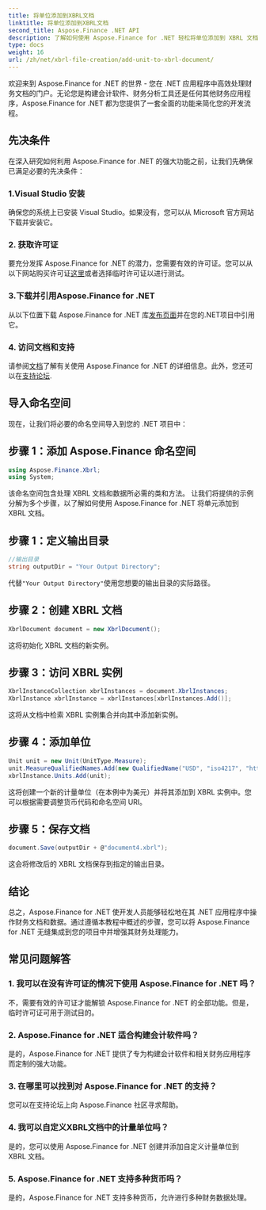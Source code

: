 ```yaml
---
title: 将单位添加到XBRL文档
linktitle: 将单位添加到XBRL文档
second_title: Aspose.Finance .NET API
description: 了解如何使用 Aspose.Finance for .NET 轻松将单位添加到 XBRL 文档。立即增强您的财务数据处理能力！
type: docs
weight: 16
url: /zh/net/xbrl-file-creation/add-unit-to-xbrl-document/
---
```

欢迎来到 Aspose.Finance for .NET 的世界 - 您在 .NET 应用程序中高效处理财务文档的门户。无论您是构建会计软件、财务分析工具还是任何其他财务应用程序，Aspose.Finance for .NET 都为您提供了一套全面的功能来简化您的开发流程。
## 先决条件
在深入研究如何利用 Aspose.Finance for .NET 的强大功能之前，让我们先确保已满足必要的先决条件：
### 1.Visual Studio 安装
确保您的系统上已安装 Visual Studio。如果没有，您可以从 Microsoft 官方网站下载并安装它。
### 2. 获取许可证
要充分发挥 Aspose.Finance for .NET 的潜力，您需要有效的许可证。您可以从以下网站购买许可证[这里](https://purchase.aspose.com/buy)或者选择临时许可证以进行测试。
### 3.下载并引用Aspose.Finance for .NET
从以下位置下载 Aspose.Finance for .NET 库[发布页面](https://releases.aspose.com/finance/net/)并在您的.NET项目中引用它。
### 4. 访问文档和支持
请参阅[文档](https://reference.aspose.com/finance/net/)了解有关使用 Aspose.Finance for .NET 的详细信息。此外，您还可以在[支持论坛](https://forum.aspose.com/c/finance/43).
## 导入命名空间
现在，让我们将必要的命名空间导入到您的 .NET 项目中：
## 步骤 1：添加 Aspose.Finance 命名空间
```csharp
using Aspose.Finance.Xbrl;
using System;
```
该命名空间包含处理 XBRL 文档和数据所必需的类和方法。
让我们将提供的示例分解为多个步骤，以了解如何使用 Aspose.Finance for .NET 将单元添加到 XBRL 文档。
## 步骤 1：定义输出目录
```csharp
//输出目录
string outputDir = "Your Output Directory";
```
代替`"Your Output Directory"`使用您想要的输出目录的实际路径。
## 步骤 2：创建 XBRL 文档
```csharp
XbrlDocument document = new XbrlDocument();
```
这将初始化 XBRL 文档的新实例。
## 步骤 3：访问 XBRL 实例
```csharp
XbrlInstanceCollection xbrlInstances = document.XbrlInstances;
XbrlInstance xbrlInstance = xbrlInstances[xbrlInstances.Add()];
```
这将从文档中检索 XBRL 实例集合并向其中添加新实例。
## 步骤 4：添加单位
```csharp
Unit unit = new Unit(UnitType.Measure);
unit.MeasureQualifiedNames.Add(new QualifiedName("USD", "iso4217", "http://www.xbrl.org/2003/iso4217”）；
xbrlInstance.Units.Add(unit);
```
这将创建一个新的计量单位（在本例中为美元）并将其添加到 XBRL 实例中。您可以根据需要调整货币代码和命名空间 URI。
## 步骤 5：保存文档
```csharp
document.Save(outputDir + @"document4.xbrl");
```
这会将修改后的 XBRL 文档保存到指定的输出目录。
## 结论
总之，Aspose.Finance for .NET 使开发人员能够轻松地在其 .NET 应用程序中操作财务文档和数据。通过遵循本教程中概述的步骤，您可以将 Aspose.Finance for .NET 无缝集成到您的项目中并增强其财务处理能力。
## 常见问题解答
### 1. 我可以在没有许可证的情况下使用 Aspose.Finance for .NET 吗？
不，需要有效的许可证才能解锁 Aspose.Finance for .NET 的全部功能。但是，临时许可证可用于测试目的。
### 2. Aspose.Finance for .NET 适合构建会计软件吗？
是的，Aspose.Finance for .NET 提供了专为构建会计软件和相关财务应用程序而定制的强大功能。
### 3. 在哪里可以找到对 Aspose.Finance for .NET 的支持？
您可以在支持论坛上向 Aspose.Finance 社区寻求帮助。
### 4. 我可以自定义XBRL文档中的计量单位吗？
是的，您可以使用 Aspose.Finance for .NET 创建并添加自定义计量单位到 XBRL 文档。
### 5. Aspose.Finance for .NET 支持多种货币吗？
是的，Aspose.Finance for .NET 支持多种货币，允许进行多种财务数据处理。